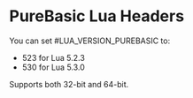 # PureBasic Lua Headers
You can set #LUA_VERSION_PUREBASIC to:
- 523 for Lua 5.2.3
- 530 for Lua 5.3.0

Supports both 32-bit and 64-bit.